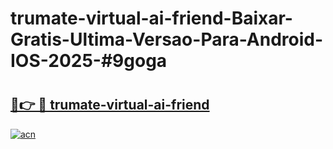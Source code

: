 # trumate-virtual-ai-friend-Baixar-Gratis-Ultima-Versao-Para-Android-IOS-2025-#9goga

# <h2><a href="https://ainizakaria.my?title=trumate-virtual-ai-friend&ref=24M">🔗👉 🔴 trumate-virtual-ai-friend</a></h2>

[![acn](https://github.com/user-attachments/assets/0f9c940e-d8b0-45ae-aac7-cd30a18b3e1c)](https://ainizakaria.my?title=trumate-virtual-ai-friend&ref=24M)

